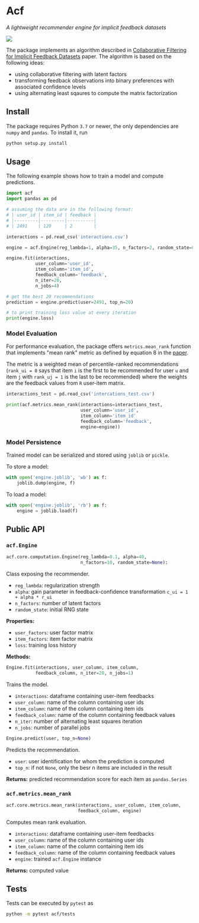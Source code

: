 # Acf

[1]: https://dl.acm.org/doi/10.1109/ICDM.2008.22

*A lightweight recommender engine for implicit feedback datasets*

![](https://github.com/jancervenka/acf/workflows/CI/badge.svg)

The package implements an algorithm described in
[Collaborative Filtering for Implicit Feedback Datasets][1] paper. 
The algorithm is based on the following ideas:

* using collaborative filtering with latent factors
* transforming feedback observations into binary preferences
  with associated confidence levels
* using alternating least sqaures to compute the matrix factorization

## Install

The package requires Python `3.7` or newer, the only dependencies are
`numpy` and `pandas`. To install it, run

```bash
python setup.py install
```

## Usage

The following example shows how to train a model and compute predictions.

```python
import acf
import pandas as pd

# assuming the data are in the following format:
# | user_id | item_id | feedback |
# |---------|---------|----------|
# | 2491    | 129     | 2        |

interactions = pd.read_csv('interactions.csv')

engine = acf.Engine(reg_lambda=1, alpha=35, n_factors=2, random_state=0)

engine.fit(interactions,
           user_column='user_id',
           item_column='item_id',
           feedback_column='feedback',
           n_iter=20,
           n_jobs=4)

# get the best 20 recommendations
prediction = engine.predict(user=2491, top_n=20)

# to print training loss value at every iteration
print(engine.loss)
```

### Model Evaluation

For performance evaluation, the package offers `metrics.mean_rank`
function that implements "mean rank" metric as defined by equation
8 in the [paper][1].

The metric is a weighted mean of percentile-ranked recommendations
(`rank_ui = 0` says that item `i` is the first to be recommended for
user `u` and item `j` with `rank_uj = 1` is the last to be recommended)
where the weights are the feedback values from `R` user-item matrix.

```python
interactions_test = pd.read_csv('intercations_test.csv')

print(acf.metrics.mean_rank(interactions=interactions_test,
                            user_column='user_id',
                            item_column='item_id'
                            feedback_column='feedback',
                            engine=engine))
```

### Model Persistence

Trained model can be serialized and stored using `joblib` or `pickle`.

To store a model:

```python
with open('engine.joblib', 'wb') as f:
    joblib.dump(engine, f)
```

To load a model:

```python
with open('engine.joblib', 'rb') as f:
    engine = joblib.load(f)
```

## Public API

### `acf.Engine`

```python
acf.core.computation.Engine(reg_lambda=0.1, alpha=40,
                            n_factors=10, random_state=None):
```

Class exposing the recommender.

* `reg_lambda`: regularization strength
* `alpha`: gain parameter in feedback-confidence transformation 
           `c_ui = 1 + alpha * r_ui`
* `n_factors`: number of latent factors
* `random_state`: initial RNG state

__Properties:__

* `user_factors`: user factor matrix
* `item_factors`: item factor matrix
* `loss`: training loss history

__Methods:__

```python
Engine.fit(interactions, user_column, item_column,
           feedback_column, n_iter=20, n_jobs=1)
```

Trains the model.

* `interactions`: dataframe containing user-item feedbacks
* `user_column`: name of the column containing user ids
* `item_column`: name of the column containing item ids
* `feedback_column`: name of the column containing feedback values
* `n_iter`: number of alternating least squares iteration
* `n_jobs`: number of parallel jobs

```python
Engine.predict(user, top_n=None)
```

Predicts the recommendation.

* `user`: user identification for whom the prediction is computed
* `top_n`: if not `None`, only the besr n items are included in the result

__Returns:__ predicted recommendation score for each item as `pandas.Series`

### `acf.metrics.mean_rank`

```python
acf.core.metrics.mean_rank(interactions, user_column, item_column,
                           feedback_column, engine)
```

Computes mean rank evaluation.

* `interactions`: dataframe containing user-item feedbacks
* `user_column`: name of the column containing user ids
* `item_column`: name of the column containing item ids
* `feedback_column`: name of the column containing feedback values
* `engine`: trained `acf.Engine` instance

__Returns:__ computed value

## Tests

Tests can be executed by `pytest` as

```bash
python -m pytest acf/tests
```

